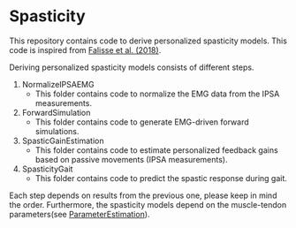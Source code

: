 # Spasticity

This repository contains code to derive personalized spasticity models. This code is inspired from [Falisse et al. (2018)](https://journals.plos.org/plosone/article?id=10.1371/journal.pone.0208811).

Deriving personalized spasticity models consists of different steps.

1. NormalizeIPSAEMG
    - This folder contains code to normalize the EMG data from the IPSA measurements.
2. ForwardSimulation
    - This folder contains code to generate EMG-driven forward simulations.
3. SpasticGainEstimation
    - This folder contains code to estimate personalized feedback gains based on passive movements (IPSA measurements).
4. SpasticityGait
    - This folder contains code to predict the spastic response during gait.
    
Each step depends on results from the previous one, please keep in mind the order. Furthermore, the spasticity models depend on the muscle-tendon parameters(see [ParameterEstimation](https://github.com/antoinefalisse/predictcpgait/tree/master/ParameterEstimation)).